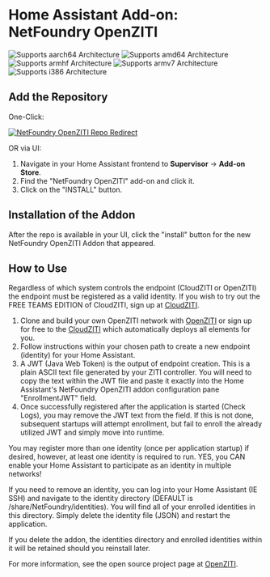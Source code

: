 # Home Assistant Add-on: NetFoundry OpenZITI

![Supports aarch64 Architecture][aarch64-shield]
![Supports amd64 Architecture][amd64-shield]
![Supports armhf Architecture][armhf-shield]
![Supports armv7 Architecture][armv7-shield]
![Supports i386 Architecture][i386-shield]

## Add the Repository

One-Click:

[![NetFoundry OpenZITI Repo Redirect](https://my.home-assistant.io/badges/supervisor_add_addon_repository.svg)](https://my.home-assistant.io/redirect/supervisor_add_addon_repository/?repository_url=https%3A%2F%2Fgithub.com%2FNicFragale%2FHA-NetFoundry)

OR via UI:

1. Navigate in your Home Assistant frontend to **Supervisor** -> **Add-on Store**.
2. Find the "NetFoundry OpenZITI" add-on and click it.
3. Click on the "INSTALL" button.

## Installation of the Addon

After the repo is available in your UI, click the "install" button for the new NetFoundry OpenZITI Addon that appeared.

## How to Use

Regardless of which system controls the endpoint (CloudZITI or OpenZITI) the endpoint must be registered as a valid identity. If you wish to try out the FREE TEAMS EDITION of CloudZITI, sign up at [CloudZITI](https://nfconsole.io/signup).

1. Clone and build your own OpenZITI network with [OpenZITI](https://github.com/openziti) or sign up for free to the [CloudZITI](https://nfconsole.io/signup) which automatically deploys all elements for you.
2. Follow instructions within your chosen path to create a new endpoint (identity) for your Home Assistant.
3. A JWT (Java Web Token) is the output of endpoint creation. This is a plain ASCII text file generated by your ZITI controller. You will need to copy the text within the JWT file and paste it exactly into the Home Assistant's NetFoundry OpenZITI addon configuration pane "EnrollmentJWT" field.
4. Once successfully registered after the application is started (Check Logs), you may remove the JWT text from the field. If this is not done, subsequent startups will attempt enrollment, but fail to enroll the already utilized JWT and simply move into runtime.

You may register more than one identity (once per application startup) if desired, however, at least one identity is required to run. YES, you CAN enable your Home Assistant to participate as an identity in multiple networks!

If you need to remove an identity, you can log into your Home Assistant (IE SSH) and navigate to the identity directory (DEFAULT is /share/NetFoundry/identities). You will find all of your enrolled identities in this directory. Simply delete the identity file (JSON) and restart the application.

If you delete the addon, the identities directory and enrolled identities within it will be retained should you reinstall later.

For more information, see the open source project page at [OpenZITI](https://github.com/openziti).

[aarch64-shield]: https://img.shields.io/badge/aarch64-yes-green.svg
[amd64-shield]: https://img.shields.io/badge/amd64-yes-green.svg
[armhf-shield]: https://img.shields.io/badge/armhf-yes-green.svg
[armv7-shield]: https://img.shields.io/badge/armv7-yes-green.svg
[i386-shield]: https://img.shields.io/badge/i386-yes-green.svg
